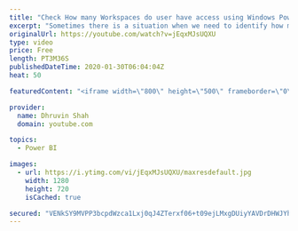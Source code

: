 ```yaml
---
title: "Check How many Workspaces do user have access using Windows PowerShell | Power BI using PowerShell"
excerpt: "Sometimes there is a situation when we need to identify how many Workspaces does the user have access. As a Power BI administrator, it is a very tedious and time-consuming task to identify this manually. Power BI PowerShell makes our task very easy. Once we run one PowerShell command and provide user"
originalUrl: https://youtube.com/watch?v=jEqxMJsUQXU
type: video
price: Free
length: PT3M36S
publishedDateTime: 2020-01-30T06:04:04Z
heat: 50

featuredContent: "<iframe width=\"800\" height=\"500\" frameborder=\"0\" src=\"https://www.youtube.com/embed/jEqxMJsUQXU\" allow=\"accelerometer; autoplay; encrypted-media; gyroscope; picture-in-picture\" allowfullscreen></iframe>"

provider:
  name: Dhruvin Shah
  domain: youtube.com

topics:
  - Power BI

images:
  - url: https://i.ytimg.com/vi/jEqxMJsUQXU/maxresdefault.jpg
    width: 1280
    height: 720
    isCached: true

secured: "VENkSY9MVPP3bcpdWzca1Lxj0qJ4ZTerxf06+t09ejLMxgDUiyYAVDrDHWJYhaWqid4Hm9n1kFsQEbkoGyqT4OEiDL2uZ5NkcCnv9uRu1shxhgOI+WwW5Mn1NNs8SPBGnEQ0i2Ht5xJWkGOwyf7cDTJP9GxV2fkat2i/10kOfb+upAuH145x9BFNY6mUcn+tU6ojaYcX+KmThQvWP1eZBFv5EUU2L544B3lRBAkwc478874JAiPhJX8W/S1K07A+61hqrvwff6S9tYHmgpwbNzyBcoEfJ5feecRImghJzMkkKtLItF1Qt9YS3ujt9Wpvq0oET04viAHmT3anlVNH4kSM4d/O87Gjvz1wMWU2VMzaOKIfjmb6lmZi628gXGodI625w1GHe8b3HNqjPigTyjWCTYowIeyiHmp4vrQj4u4=;MjTEg+HjCdTc1rLBsOCO7w=="
---
```


